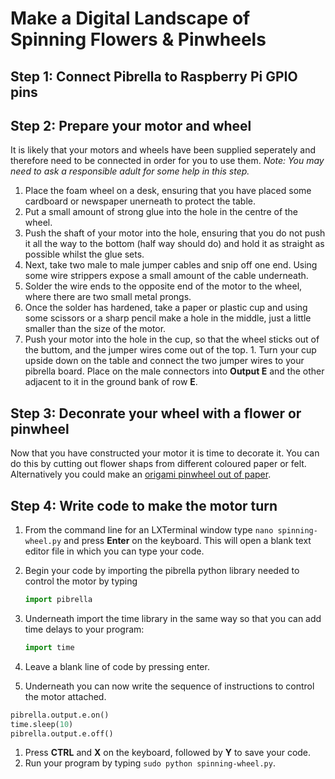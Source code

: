 # Make a Digital Landscape of Spinning Flowers & Pinwheels

## Step 1: Connect Pibrella to Raspberry Pi GPIO pins

## Step 2: Prepare your motor and wheel
It is likely that your motors and wheels have been supplied seperately and therefore need to be connected in order for you to use them. *Note: You may need to ask a responsible adult for some help in this step.*

1. Place the foam wheel on a desk, ensuring that you have placed some cardboard or newspaper unerneath to protect the table.
1. Put a small amount of strong glue into the hole in the centre of the wheel.
1. Push the shaft of your motor into the hole, ensuring that you do not push it all the way to the bottom (half way should do) and hold it as straight as possible whilst the glue sets. 
1. Next, take two male to male jumper cables and snip off one end. Using some wire strippers expose a small amount of the cable underneath.
1. Solder the wire ends to the opposite end of the motor to the wheel, where there are two small metal prongs. 
1. Once the solder has hardened, take a paper or plastic cup and using some scissors or a sharp pencil make a hole in the middle, just a little smaller than the size of the motor. 
1. Push your motor into the hole in the cup, so that the wheel sticks out of the buttom, and the jumper wires come out of the top. 1. Turn your cup upside down on the table and connect the two jumper wires to your pibrella board. Place on the male connectors into **Output E** and the other adjacent to it in the ground bank of row **E**.

## Step 3: Deconrate your wheel with a flower or pinwheel
Now that you have constructed your motor it is time to decorate it. You can do this by cutting out flower shaps from different coloured paper or felt. Alternatively you could make an [origami pinwheel out of paper](http://www.wikihow.com/Make-an-Origami-Pinwheel).

## Step 4: Write code to make the motor turn

1. From the command line for an LXTerminal window type `nano spinning-wheel.py` and press **Enter** on the keyboard. This will open a blank text editor file in which you can type your code.
1. Begin your code by importing the pibrella python library needed to control the motor by typing 
    
    ```python
    import pibrella
    ```
1. Underneath import the time library in the same way so that you can add time delays to your program:

    ```python
    import time
    ```
1. Leave a blank line of code by pressing enter.
1. Underneath you can now write the sequence of instructions to control the motor attached. 

  ```python
  pibrella.output.e.on()
  time.sleep(10)
  pibrella.output.e.off()
  ```
  
1. Press **CTRL** and **X** on the keyboard, followed by **Y** to save your code.
1. Run your program by typing `sudo python spinning-wheel.py`.
